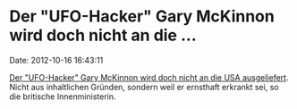 Der \"UFO-Hacker\" Gary McKinnon wird doch nicht an die \...
============================================================

Date: 2012-10-16 16:43:11

[Der \"UFO-Hacker\" Gary McKinnon wird doch nicht an die USA
ausgeliefert](http://www.heise.de/-1730569). Nicht aus inhaltlichen
Gründen, sondern weil er ernsthaft erkrankt sei, so die britische
Innenministerin.
